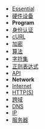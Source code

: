 * [Essential](essential/)
* [硬件设备](essential/hardware.md)
* **Program**
* [身份认证](essential/identity.md)
* [cURL](essential/curl.md)
* [加密](essential/crypto.md)
* [算法](essential/algorithms.md)
* [字符集](essential/character-sets.md)
* [正则表达式](essential/pcre.md)
* [API](essential/api.md)
* **Network**
* [Internet](essential/internet.md)
* [HTTP(S)](essential/http.md)
* [跨域](essential/cross-domain.md)
* [DNS](essential/dns.md)
* [IP](essential/ip.md)
* [服务器](essential/hosting.md)


